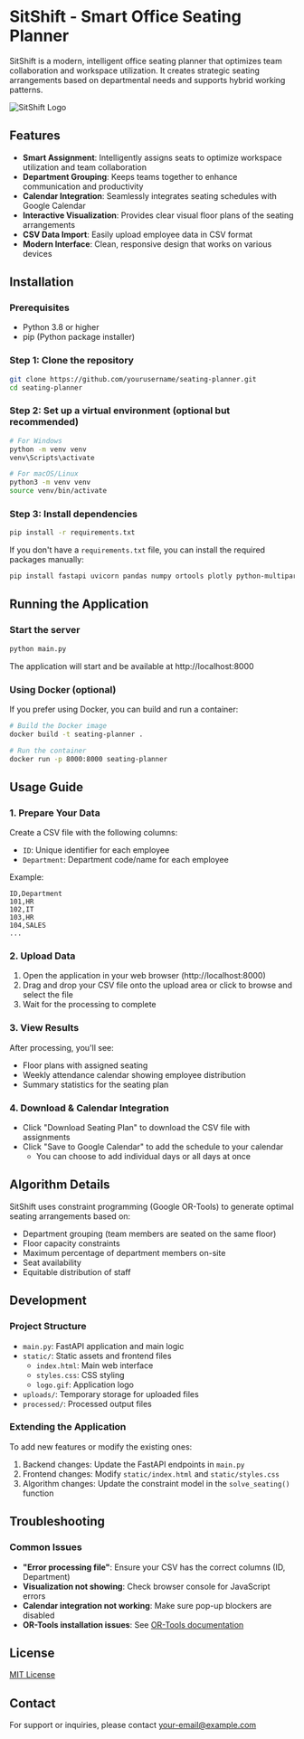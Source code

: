 # SitShift - Smart Office Seating Planner

SitShift is a modern, intelligent office seating planner that optimizes team collaboration and workspace utilization. It creates strategic seating arrangements based on departmental needs and supports hybrid working patterns.

![SitShift Logo](static/logo.gif)

## Features

- **Smart Assignment**: Intelligently assigns seats to optimize workspace utilization and team collaboration
- **Department Grouping**: Keeps teams together to enhance communication and productivity
- **Calendar Integration**: Seamlessly integrates seating schedules with Google Calendar
- **Interactive Visualization**: Provides clear visual floor plans of the seating arrangements
- **CSV Data Import**: Easily upload employee data in CSV format
- **Modern Interface**: Clean, responsive design that works on various devices

## Installation

### Prerequisites

- Python 3.8 or higher
- pip (Python package installer)

### Step 1: Clone the repository

```bash
git clone https://github.com/yourusername/seating-planner.git
cd seating-planner
```

### Step 2: Set up a virtual environment (optional but recommended)

```bash
# For Windows
python -m venv venv
venv\Scripts\activate

# For macOS/Linux
python3 -m venv venv
source venv/bin/activate
```

### Step 3: Install dependencies

```bash
pip install -r requirements.txt
```

If you don't have a `requirements.txt` file, you can install the required packages manually:

```bash
pip install fastapi uvicorn pandas numpy ortools plotly python-multipart jinja2
```

## Running the Application

### Start the server

```bash
python main.py
```

The application will start and be available at http://localhost:8000

### Using Docker (optional)

If you prefer using Docker, you can build and run a container:

```bash
# Build the Docker image
docker build -t seating-planner .

# Run the container
docker run -p 8000:8000 seating-planner
```

## Usage Guide

### 1. Prepare Your Data

Create a CSV file with the following columns:
- `ID`: Unique identifier for each employee
- `Department`: Department code/name for each employee

Example:
```
ID,Department
101,HR
102,IT
103,HR
104,SALES
...
```

### 2. Upload Data

1. Open the application in your web browser (http://localhost:8000)
2. Drag and drop your CSV file onto the upload area or click to browse and select the file
3. Wait for the processing to complete

### 3. View Results

After processing, you'll see:
- Floor plans with assigned seating
- Weekly attendance calendar showing employee distribution
- Summary statistics for the seating plan

### 4. Download & Calendar Integration

- Click "Download Seating Plan" to download the CSV file with assignments
- Click "Save to Google Calendar" to add the schedule to your calendar
  - You can choose to add individual days or all days at once

## Algorithm Details

SitShift uses constraint programming (Google OR-Tools) to generate optimal seating arrangements based on:
- Department grouping (team members are seated on the same floor)
- Floor capacity constraints
- Maximum percentage of department members on-site
- Seat availability
- Equitable distribution of staff

## Development

### Project Structure

- `main.py`: FastAPI application and main logic
- `static/`: Static assets and frontend files
  - `index.html`: Main web interface
  - `styles.css`: CSS styling
  - `logo.gif`: Application logo
- `uploads/`: Temporary storage for uploaded files
- `processed/`: Processed output files

### Extending the Application

To add new features or modify the existing ones:

1. Backend changes: Update the FastAPI endpoints in `main.py`
2. Frontend changes: Modify `static/index.html` and `static/styles.css`
3. Algorithm changes: Update the constraint model in the `solve_seating()` function

## Troubleshooting

### Common Issues

- **"Error processing file"**: Ensure your CSV has the correct columns (ID, Department)
- **Visualization not showing**: Check browser console for JavaScript errors
- **Calendar integration not working**: Make sure pop-up blockers are disabled
- **OR-Tools installation issues**: See [OR-Tools documentation](https://developers.google.com/optimization/install)

## License

[MIT License](LICENSE)

## Contact

For support or inquiries, please contact [your-email@example.com](mailto:your-email@example.com)
